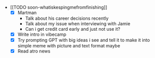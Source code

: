   * [[TODO soon-whatiskespingmefromfinishing]]
    * [x] Martman
      * Talk about his career decisions recently
      * Talk about my issue when interviewing with Jamie
      * Can i get credit card early and just not use it?
    * [x] Write intro in vibecamp
    * [x] Try prompting GPT with big ideas i see and tell it to make it into simple meme with picture and text format maybe 
    * [x] Read atro news